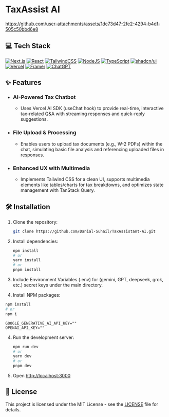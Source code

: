 # TaxAssist AI

https://github.com/user-attachments/assets/1dc73d47-2fe2-4294-b4df-505c50bbd6e8

## 💻 Tech Stack
[![Next.js](https://img.shields.io/badge/Next.js-black?logo=next.js&logoColor=white)](#) [![React](https://img.shields.io/badge/React-%2320232a.svg?logo=react&logoColor=%2361DAFB)](#) [![TailwindCSS](https://img.shields.io/badge/Tailwind%20CSS-%2338B2AC.svg?logo=tailwind-css&logoColor=white)](#) [![NodeJS](https://img.shields.io/badge/Node.js-6DA55F?logo=node.js&logoColor=white)](#) [![TypeScript](https://img.shields.io/badge/TypeScript-3178C6?logo=typescript&logoColor=fff)](#) [![shadcn/ui](https://img.shields.io/badge/shadcn%2Fui-000?logo=shadcnui&logoColor=fff)](#) [![Vercel](https://img.shields.io/badge/Vercel-%23000000.svg?logo=vercel&logoColor=white)](#) [![Framer](https://img.shields.io/badge/Framer-05F?logo=framer&logoColor=fff)](#) [![ChatGPT](https://img.shields.io/badge/ChatGPT-74aa9c?logo=openai&logoColor=white)](#)

## ✨ Features
- ### AI-Powered Tax Chatbot
   - Uses Vercel AI SDK (useChat hook) to provide real-time, interactive tax-related Q&A with streaming responses and quick-reply suggestions.

- ### File Upload & Processing
   - Enables users to upload tax documents (e.g., W-2 PDFs) within the chat, simulating basic file analysis and referencing uploaded files in responses.

- ### Enhanced UX with Multimedia
   - Implements Tailwind CSS for a clean UI, supports multimedia elements like tables/charts for tax breakdowns, and optimizes state management with TanStack Query.

## 🛠️ Installation

1. Clone the repository:
   ```bash
   git clone https://github.com/Danial-Suhail/TaxAssistant-AI.git
   ```

2. Install dependencies:
   ```bash
   npm install
   # or
   yarn install
   # or
   pnpm install
   ```

3. Include Environment Variables (.env) for (gemini, GPT, deepseek, grok, etc.) secret keys under the main directory.

2. Install NPM packages:

```bash
npm install
# or
npm i
```
   ```env
   GOOGLE_GENERATIVE_AI_API_KEY=""
   OPENAI_API_KEY=""
   ```

4. Run the development server:
   ```bash
   npm run dev
   # or
   yarn dev
   # or
   pnpm dev
   ```

5. Open [http://localhost:3000](http://localhost:3000)

## 📝 License

This project is licensed under the MIT License - see the [LICENSE](LICENSE) file for details.
